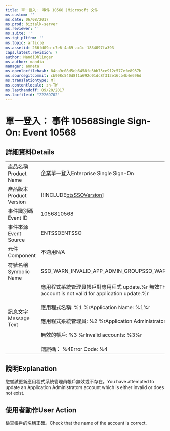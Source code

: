 ```yaml
---
title: 單一登入： 事件 10568 |Microsoft 文件
ms.custom: ''
ms.date: 06/08/2017
ms.prod: biztalk-server
ms.reviewer: ''
ms.suite: ''
ms.tgt_pltfrm: ''
ms.topic: article
ms.assetid: 266fd09a-c7e6-4a69-ac1c-1834097fa393
caps.latest.revision: 7
author: MandiOhlinger
ms.author: mandia
manager: anneta
ms.openlocfilehash: 84ca9c08d5eb6458fe3bb73ce912c577efe8937b
ms.sourcegitcommit: cb908c540d8f1a692d01dc8f313e16cb4b4e696d
ms.translationtype: MT
ms.contentlocale: zh-TW
ms.lasthandoff: 09/20/2017
ms.locfileid: "22269702"
---
```

# <a name="single-sign-on-event-10568"></a><span data-ttu-id="458e1-102">單一登入： 事件 10568</span><span class="sxs-lookup"><span data-stu-id="458e1-102">Single Sign-On: Event 10568</span></span>
## <a name="details"></a><span data-ttu-id="458e1-103">詳細資料</span><span class="sxs-lookup"><span data-stu-id="458e1-103">Details</span></span>  
  
|||  
|-|-|  
|<span data-ttu-id="458e1-104">產品名稱</span><span class="sxs-lookup"><span data-stu-id="458e1-104">Product Name</span></span>|<span data-ttu-id="458e1-105">企業單一登入</span><span class="sxs-lookup"><span data-stu-id="458e1-105">Enterprise Single Sign-On</span></span>|  
|<span data-ttu-id="458e1-106">產品版本</span><span class="sxs-lookup"><span data-stu-id="458e1-106">Product Version</span></span>|[!INCLUDE[btsSSOVersion](../includes/btsssoversion-md.md)]|  
|<span data-ttu-id="458e1-107">事件識別碼</span><span class="sxs-lookup"><span data-stu-id="458e1-107">Event ID</span></span>|<span data-ttu-id="458e1-108">10568</span><span class="sxs-lookup"><span data-stu-id="458e1-108">10568</span></span>|  
|<span data-ttu-id="458e1-109">事件來源</span><span class="sxs-lookup"><span data-stu-id="458e1-109">Event Source</span></span>|<span data-ttu-id="458e1-110">ENTSSO</span><span class="sxs-lookup"><span data-stu-id="458e1-110">ENTSSO</span></span>|  
|<span data-ttu-id="458e1-111">元件</span><span class="sxs-lookup"><span data-stu-id="458e1-111">Component</span></span>|<span data-ttu-id="458e1-112">不適用</span><span class="sxs-lookup"><span data-stu-id="458e1-112">N/A</span></span>|  
|<span data-ttu-id="458e1-113">符號名稱</span><span class="sxs-lookup"><span data-stu-id="458e1-113">Symbolic Name</span></span>|<span data-ttu-id="458e1-114">SSO_WARN_INVALID_APP_ADMIN_GROUP</span><span class="sxs-lookup"><span data-stu-id="458e1-114">SSO_WARN_INVALID_APP_ADMIN_GROUP</span></span>|  
|<span data-ttu-id="458e1-115">訊息文字</span><span class="sxs-lookup"><span data-stu-id="458e1-115">Message Text</span></span>|<span data-ttu-id="458e1-116">應用程式系統管理員帳戶對應用程式 update.%r 無效</span><span class="sxs-lookup"><span data-stu-id="458e1-116">The Application Administrators account is not valid for application update.%r</span></span><br /><br /> <span data-ttu-id="458e1-117">應用程式名稱: %1 %r</span><span class="sxs-lookup"><span data-stu-id="458e1-117">Application Name: %1%r</span></span><br /><br /> <span data-ttu-id="458e1-118">應用程式系統管理員: %2 %r</span><span class="sxs-lookup"><span data-stu-id="458e1-118">Application Administrators: %2%r</span></span><br /><br /> <span data-ttu-id="458e1-119">無效的帳戶: %3 %r</span><span class="sxs-lookup"><span data-stu-id="458e1-119">Invalid accounts: %3%r</span></span><br /><br /> <span data-ttu-id="458e1-120">錯誤碼： %4</span><span class="sxs-lookup"><span data-stu-id="458e1-120">Error Code: %4</span></span>|  
  
## <a name="explanation"></a><span data-ttu-id="458e1-121">說明</span><span class="sxs-lookup"><span data-stu-id="458e1-121">Explanation</span></span>  
 <span data-ttu-id="458e1-122">您嘗試更新應用程式系統管理員帳戶無效或不存在。</span><span class="sxs-lookup"><span data-stu-id="458e1-122">You have attempted to update an Application Administrators account which is either invalid or does not exist.</span></span>  
  
## <a name="user-action"></a><span data-ttu-id="458e1-123">使用者動作</span><span class="sxs-lookup"><span data-stu-id="458e1-123">User Action</span></span>  
 <span data-ttu-id="458e1-124">檢查帳戶的名稱正確。</span><span class="sxs-lookup"><span data-stu-id="458e1-124">Check that the name of the account is correct.</span></span>
